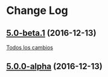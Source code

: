# Change Log

## [5.0-beta.1](https://github.com/SemanticWebBuilder/SWBXMLRPCCommon/tree/5.0-beta.1) (2016-12-13)
[Todos los cambios](https://github.com/SemanticWebBuilder/SWBXMLRPCCommon/compare/5.0.0-alpha...5.0-beta.1)

## [5.0.0-alpha](https://github.com/SemanticWebBuilder/SWBXMLRPCCommon/tree/5.0.0-alpha) (2016-12-13)
